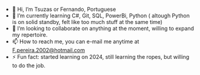 - 👋 Hi, I’m Tsuzas or Fernando, Portuguese
- 🌱 I’m currently learning C#, Git, SQL, PowerBi, Python ( altough Python is on solid standby, felt like too much stuff at the same time)
- 💞️ I’m looking to collaborate on anything at the moment, willing to expand my repertoire.
- 📫 How to reach me, you can e-mail me anytime at F.pereira.2002@hotmail.com
- ⚡ Fun fact: started learning on 2024, still learning the ropes, but willing to do the job.

<!---
Tsuzas/Tsuzas is a ✨ special ✨ repository because its `README.md` (this file) appears on your GitHub profile.
You can click the Preview link to take a look at your changes.
--->
